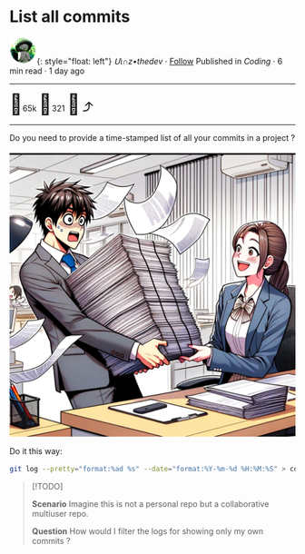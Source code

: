 # List all commits

![logo](../pix/viiinzzz48.png){: style="float: left"}
*Մι∩z•thedev* · [Follow](mailto:vinz.thedev@gmail.com)
Published in *Coding* · 6 min read · 1 day ago
___
<span style="font-size:2.5em">👏</span>65k <span style="font-size:2.5em">💬</span>321 <span style="font-size:2.5em">🔖</span> <span style="font-size:2.5em">⤴️</span>
___

Do you need to provide a time-stamped list of all your commits in a project ?

![pix](../pix/report2boss.png)

Do it this way:

```bash
git log --pretty="format:%ad %s" --date="format:%Y-%m-%d %H:%M:%S" > commits-list.txt↵
```

> [!TODO]
>
> __Scenario__
> Imagine this is not a personal repo but a collaborative multiuser repo.
>
> __Question__
> How would I filter the logs for showing only my own commits ?
